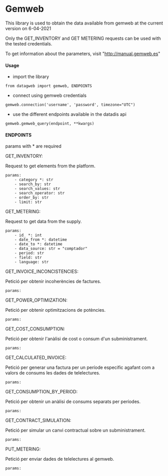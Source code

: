 # Gemweb
This library is used to obtain the data available from gemweb at the current version on 6-04-2021

Only the GET_INVENTORY and GET METERING requests can be used with the tested credentials.

To get information about the parameters, visit "http://manual.gemweb.es"
#### Usage

- import the library
```
from datagweb import gemweb, ENDPOINTS
```

- connect using gemweb credentials

```
gemweb.connection('username', 'password', timezone="UTC")
```

- use the different endpoints available in the datadis api

```
gemweb.gemweb_query(endpoint, **kwargs)
```

#### ENDPOINTS
params with * are required

GET_INVENTORY:

Request to get elements from the platform. 

    params:
        - category *: str
        - search_by: str
        - search_values: str
        - search_operator: str
        - order_by: str
        - limit: str

GET_METERING: 

Request to get data from the supply.

    params:
        - id_ *: int
        - date_from *: datetime
        - date_to *: datetime 
        - data_source: str = "comptador"
        - period: str 
        - field: str 
        - language: str

GET_INVOICE_INCONCISTENCIES: 

Petició per obtenir incoherències de factures.

    params:
 


GET_POWER_OPTIMIZATION:

Petició per obtenir optimitzacions de potències.

    params:
        
GET_COST_CONSUMPTION: 

Petició per obtenir l'anàlisi de cost o consum d'un subministrament.

    params:

GET_CALCULATED_INVOICE: 

Petició per generar una factura per un període especific agafant com a valors de consums les dades de telelectures.

    params:

GET_CONSUMPTION_BY_PERIOD: 

Petició per obtenir un anàlisi de consums separats per períodes.

    params:

GET_CONTRACT_SIMULATION: 

Petició per simular un canvi contractual sobre un subministrament.
 
    params:

PUT_METERING: 

Petició per enviar dades de telelectures al gemweb.

    params: